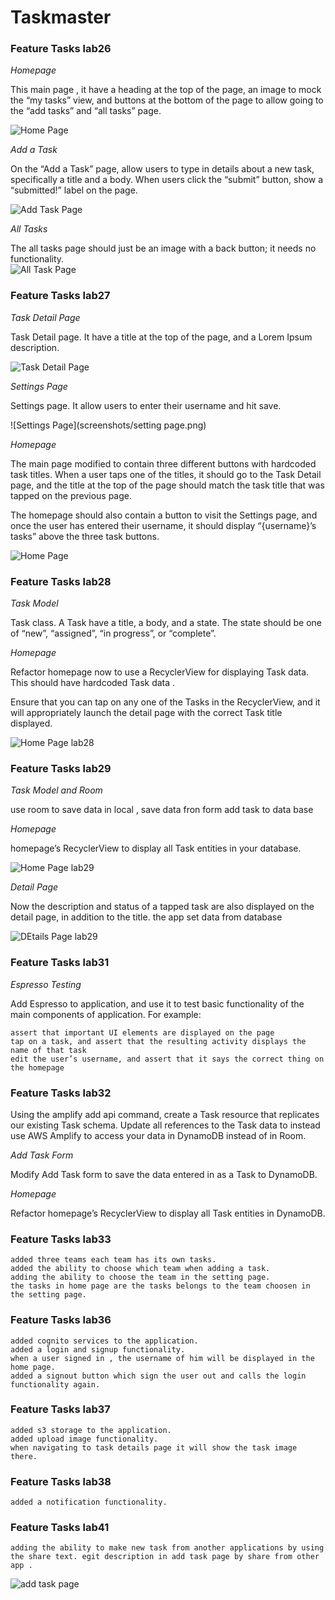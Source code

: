 # Taskmaster

### Feature Tasks lab26


*Homepage*

This main page , it  have a heading at the top of the page, an image to mock the “my tasks” view, and buttons at the bottom of the page to allow going to the “add tasks” and “all tasks” page.

![Home Page](screenshots/homePage.png)


*Add a Task*

On the “Add a Task” page, allow users to type in details about a new task, specifically a title and a body. When users click the “submit” button, show a “submitted!” label on the page.

![Add Task Page](screenshots/addTask.png)


*All Tasks*

The all tasks page should just be an image with a back button; it needs no functionality.
\
![All Task Page](screenshots/allTask.jpg)



### Feature Tasks lab27


*Task Detail Page*

 Task Detail page. It  have a title at the top of the page, and a Lorem Ipsum description.

![Task Detail Page](screenshots/taskDetails.png)


*Settings Page*

 Settings page. It  allow users to enter their username and hit save.

 ![Settings Page](screenshots/setting page.png)


*Homepage*

The main page  modified to contain three different buttons with hardcoded task titles. When a user taps one of the titles, it should go to the Task Detail page, and the title at the top of the page should match the task title that was tapped on the previous page.

The homepage should also contain a button to visit the Settings page, and once the user has entered their username, it should display “{username}’s tasks” above the three task buttons.

![Home Page](screenshots/homePageUser.png)


### Feature Tasks lab28

*Task Model*

Task class. A Task have a title, a body, and a state. The state should be one of “new”, “assigned”, “in progress”, or “complete”.

*Homepage*

Refactor  homepage now to use a RecyclerView for displaying Task data. This should have hardcoded Task data .

Ensure that you can tap on any one of the Tasks in the RecyclerView, and it will appropriately launch the detail page with the correct Task title displayed.

![Home Page lab28](screenshots/homepagelab28.png)


### Feature Tasks lab29

*Task Model and Room*

use room to save data in local , save data fron form add task to data base 

*Homepage*

 homepage’s RecyclerView to display all Task entities in your database.

![Home Page lab29](screenshots/home_lab29.png)

*Detail Page*

Now the description and status of a tapped task are also displayed on the detail page, in addition to the title. the app set data from database

![DEtails Page lab29](screenshots/detailsPageLab29.png)


### Feature Tasks lab31

*Espresso Testing*

Add Espresso to  application, and use it to test basic functionality of the main components of  application. For example:

    assert that important UI elements are displayed on the page
    tap on a task, and assert that the resulting activity displays the name of that task
    edit the user’s username, and assert that it says the correct thing on the homepage



### Feature Tasks lab32


Using the amplify add api command, create a Task resource that replicates our existing Task schema. Update all references to the Task data to instead use AWS Amplify to access your data in DynamoDB instead of in Room.

*Add Task Form*

Modify  Add Task form to save the data entered in as a Task to DynamoDB.

*Homepage*

Refactor  homepage’s RecyclerView to display all Task entities in DynamoDB. 



### Feature Tasks lab33 

    added three teams each team has its own tasks.
    added the ability to choose which team when adding a task.
    adding the ability to choose the team in the setting page.
    the tasks in home page are the tasks belongs to the team choosen in the setting page.

### Feature Tasks lab36

    added cognito services to the application.
    added a login and signup functionality.
    when a user signed in , the username of him will be displayed in the home page.
    added a signout button which sign the user out and calls the login functionality again.

### Feature Tasks lab37
    added s3 storage to the application.
    added upload image functionality.
    when navigating to task details page it will show the task image there.

### Feature Tasks lab38
    added a notification functionality.

### Feature Tasks lab41

    adding the ability to make new task from another applications by using the share text. egit description in add task page by share from other app .

  ![add task page ](screenshots/Screenshot_1632084667.png)  
